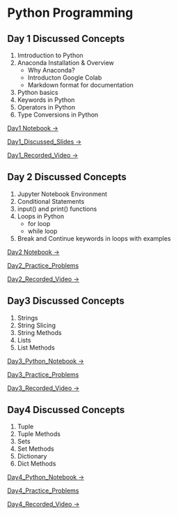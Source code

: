 # Python Programming


## Day 1 Discussed Concepts

1. Imtroduction to Python
2. Anaconda Installation & Overview
    - Why Anaconda?
    - Introducton Google Colab
    - Markdown format for documentation
3. Python basics
4. Keywords in Python
4. Operators in Python
5. Type Conversions in Python

[Day1 Notebook →](https://github.com/AP-Skill-Development-Corporation/Python-FDP-TEAM-1-1/blob/master/Day1_18May2020/Day1.ipynb)

[Day1_Discussed_Slides →](https://github.com/AP-Skill-Development-Corporation/Python-FDP-TEAM-1-1/blob/master/Day1_18May2020/presentationDay1%20(1).pdf)

[Day1_Recorded_Video →](https://transcripts.gotomeeting.com/#/s/c6060e7e64c28158f286520b552df4c391e2f44db9dce6b3c8ff0c8a6e28a3c2)

## Day 2 Discussed Concepts

1. Jupyter Notebook Environment
2. Conditional Statements
3. input() and print() functions
4. Loops in Python
    - for loop
    - while loop
5. Break and Continue keywords in loops with examples

[Day2 Notebook →](https://github.com/AP-Skill-Development-Corporation/Python-FDP-TEAM-1-1/blob/master/Day2_19May2020/Day2%20Python%20Programming.ipynb)

[Day2_Practice_Problems](https://github.com/AP-Skill-Development-Corporation/Python-FDP-TEAM-1-1/blob/master/Day2_19May2020/practice.ipynb)

[Day2_Recorded_Video →](https://transcripts.gotomeeting.com/#/s/a13a7b9a53b183b3bfab87c4fab42aeaf03ca074f02323df49d3c6f7cefdd385)

## Day3 Discussed Concepts

1. Strings
2. String Slicing
3. String Methods
4. Lists
5. List Methods

[Day3_Python_Notebook →](https://github.com/AP-Skill-Development-Corporation/Python-FDP-TEAM-1-1/blob/master/Day3_20May2020/Day3.ipynb)

[Day3_Practice_Problems](https://github.com/AP-Skill-Development-Corporation/Python-FDP-TEAM-1-1/blob/master/Day3_20May2020/Day3_practice_problems.ipynb)

[Day3_Recorded_Video →](https://transcripts.gotomeeting.com/#/s/56c374a244de784081cc6f42d0f65ef55a525ac081c89a02b5b227c7bc45862c)

## Day4 Discussed Concepts

1. Tuple
2. Tuple Methods
3. Sets
4. Set Methods
5. Dictionary
6. Dict Methods

[Day4_Python_Notebook →](https://github.com/AP-Skill-Development-Corporation/Python-FDP-TEAM-1-1/blob/master/Day4_21May2020/Day-4%20(1).ipynb)

[Day4_Practice_Problems](https://github.com/AP-Skill-Development-Corporation/Python-FDP-TEAM-1-1/blob/master/Day4_21May2020/Day4_Practice_Problems.ipynb)

[Day4_Recorded_Video →](https://transcripts.gotomeeting.com/#/s/87146b40cd994999352cd29e281c41e7ba7c1996486a10808b46f8e3aa98c04b)
